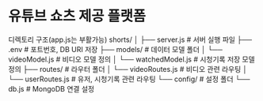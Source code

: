 # 유튜브 쇼츠 제공 플랫폼

디렉토리 구조(app.js는 부활가능)
shorts/
│
├── server.js                # 서버 실행 파일
├── .env                     # 포트번호, DB URI 저장
├── models/                  # 데이터 모델 폴더
│   └── videoModel.js        # 비디오 모델 정의
│   └── watchedModel.js      # 시청기록 저장 모델 정의
├── routes/                  # 라우터 폴더
│   └── videoRoutes.js       # 비디오 관련 라우팅
│   └── userRoutes.js        # 유저, 시청기록 관련 라우팅
└── config/                  # 설정 폴더
    └── db.js                # MongoDB 연결 설정
